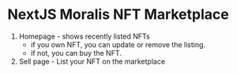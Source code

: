 # NextJS Moralis NFT Marketplace

1. Homepage - shows recently listed NFTs
    - if you own NFT, you can update or remove the listing.
    - if not, you can buy the NFT.
2. Sell page - List your NFT on the marketplace